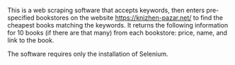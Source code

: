 This is a web scraping software that accepts keywords, then enters pre-specified bookstores on the website https://knizhen-pazar.net/ to find the cheapest books matching the keywords. It returns the following information for 10 books (if there are that many) from each bookstore: price, name, and link to the book.

The software requires only the installation of Selenium.
